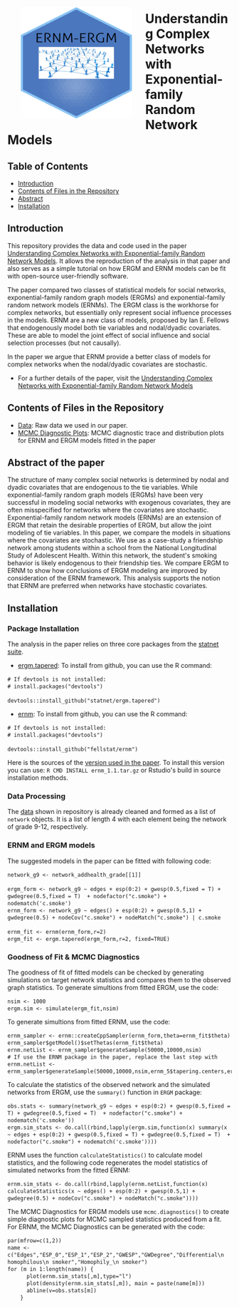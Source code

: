 <img src="Figures/ERNM-ERGM_hl.png" align="left" width="250" height="250" style="padding:30px;" alt="network"/>

# Understanding Complex Networks with Exponential-family Random Network Models

## Table of Contents

- [Introduction](#Introduction)
- [Contents of Files in the Repository](#Contents-of-Files-in-the-Repository)
- [Abstract](#Abstract)
- [Installation](#Installation)


## Introduction

This repository provides the data and code used in the paper [Understanding Complex Networks with Exponential-family Random Network Models](https://drive.google.com/file/d/1TSJbSHiQIXXqTF3h76jfqAeTsAfxH8hQ/view?usp=sharing). It allows the reproduction of the analysis in that paper and also serves as a simple tutorial on how ERGM and ERNM models can be fit with open-source user-friendly software.

The paper compared two classes of statistical models for social networks, exponential-family random graph models (ERGMs) and exponential-family random network models (ERNMs). The ERGM class is the workhorse for complex networks, but essentially  only represent social influence processes in the models. ERNM are a new class of models, proposed by Ian E. Fellows that endogenously model both tie variables and nodal/dyadic covariates. These are able to model the joint effect of social influence and social selection processes (but not causally).

In the paper we argue that ERNM provide a better class of models for complex networks when the nodal/dyadic covariates are stochastic.

- For a further details of the paper, visit the
[Understanding Complex Networks with Exponential-family Random Network Models](https://drive.google.com/file/d/1TSJbSHiQIXXqTF3h76jfqAeTsAfxH8hQ/view?usp=sharing)

## Contents of Files in the Repository

- [Data](network.RData): Raw data we used in our paper.
- [MCMC Diagnostic Plots](https://github.com/Andrea-ZW/ERNM/tree/main/MCMC%20Diagnostics): MCMC diagnostic trace and distribution plots for ERNM and ERGM models fitted in the paper

## Abstract of the paper

The structure of many complex social networks is determined by nodal and dyadic covariates that are endogenous to the tie variables. While exponential-family random graph models (ERGMs) have been very successful in modeling social networks with exogenous covariates, they are often misspecified for networks where the covariates are stochastic. Exponential-family random network models (ERNMs) are an extension of ERGM that retain the desirable properties of ERGM, but allow the joint modeling of tie variables. In this paper, we compare the models in situations where the covariates are stochastic. We use as a case-study a friendship network among students within a school from the National Longitudinal Study of Adolescent Health. Within this network, the student's smoking behavior is likely endogenous to their friendship ties. We compare ERGM to ERNM to show how conclusions of ERGM modeling are improved by consideration of the ERNM framework.
This analysis supports the notion that ERNM are preferred when networks have stochastic covariates.

## Installation

### Package Installation

The analysis in the paper relies on three core packages from the [statnet suite](https://statnet.org).

* [ergm.tapered](https://github.com/statnet/ergm.tapered): To install from github, you can use the R command:

```{r}
# If devtools is not installed:
# install.packages("devtools")

devtools::install_github("statnet/ergm.tapered")
```

* [ernm](https://github.com/fellstat/ernm): To install from github, you can use the R command:

```{r}
# If devtools is not installed:
# install.packages("devtools")

devtools::install_github("fellstat/ernm")
```
Here is the sources of the [version used in the paper](Packages/ernm_1.1.tar.gz). To install this version you can use: `R CMD INSTALL ernm_1.1.tar.gz` or Rstudio's build in source installation methods.

### Data Processing

The [data](network.RData) shown in repository is already cleaned and formed as a list of `network` objects. It is a list of length 4 with each element being the network of grade 9-12, respectively.


### ERNM and ERGM models

The suggested models in the paper can be fitted with following code:

```
network_g9 <- network_addhealth_grade[[1]]

ergm_form <- network_g9 ~ edges + esp(0:2) + gwesp(0.5,fixed = T) + gwdegree(0.5,fixed = T)  + nodefactor("c.smoke") + nodematch('c.smoke') 
ernm_form <- network_g9 ~ edges() + esp(0:2) + gwesp(0.5,1) + gwdegree(0.5) + nodeCov("c.smoke") + nodeMatch("c.smoke") | c.smoke

ernm_fit <- ernm(ernm_form,r=2)
ergm_fit <- ergm.tapered(ergm_form,r=2, fixed=TRUE)
```

### Goodness of Fit & MCMC Diagnostics

The goodness of fit of fitted models can be checked by generating simulations on target network statistics and compares them to the observed graph statistics. To generate simultions from fitted ERGM, use the code:

```
nsim <- 1000
ergm.sim <- simulate(ergm_fit,nsim) 
```
To generate simultions from fitted ERNM, use the code:

```
ernm_sampler <- ernm::createCppSampler(ernm_form,theta=ernm_fit$theta)
ernm_sampler$getModel()$setThetas(ernm_fit$theta)
ernm.netList <- ernm_sampler$generateSample(50000,10000,nsim)
# If use the ERNM package in the paper, replace the last step with
ernm.netList <- ernm_sampler$generateSample(50000,10000,nsim,ernm_5$tapering.centers,ernm_fit$tau)
```

To calculate the statistics of the observed network and the simulated networks from ERGM, use the `summary()` function in `ERGM` package:

```
obs.stats <- summary(network_g9 ~ edges + esp(0:2) + gwesp(0.5,fixed = T) + gwdegree(0.5,fixed = T)  + nodefactor("c.smoke") + nodematch('c.smoke'))
ergm.sim_stats <- do.call(rbind,lapply(ergm.sim,function(x) summary(x ~ edges + esp(0:2) + gwesp(0.5,fixed = T) + gwdegree(0.5,fixed = T)  + nodefactor("c.smoke") + nodematch('c.smoke'))))
```

ERNM uses the function `calculateStatistics()` to calculate model statistics, and the following code regenerates the model statistics of simulated networks from the fitted ERNM:

```
ernm.sim_stats <- do.call(rbind,lapply(ernm.netList,function(x) calculateStatistics(x ~ edges() + esp(0:2) + gwesp(0.5,1) + gwdegree(0.5) + nodeCov("c.smoke") + nodeMatch("c.smoke"))))
```

The MCMC Diagnostics for ERGM models use `mcmc.diagnostics()` to create simple diagnostic plots for MCMC sampled statistics produced from a fit. For ERNM, the MCMC Diagnostics can be generated with the code:

```
par(mfrow=c(1,2))
name <- c("Edges","ESP_0","ESP_1","ESP_2","GWESP","GWDegree","Differential\n homophilous\n smoker","Homophily_\n smoker")
for (m in 1:length(name)) {
      plot(ernm.sim_stats[,m],type="l")
      plot(density(ernm.sim_stats[,m]), main = paste(name[m]))
      abline(v=obs.stats[m])
    }
```



